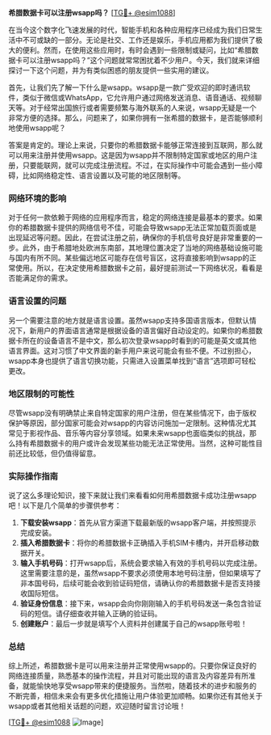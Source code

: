 **希腊数据卡可以注册wsapp吗？** [[TG💪+ @esim1088](https://t.me/s/esim1088)]

在当今这个数字化飞速发展的时代，智能手机和各种应用程序已经成为我们日常生活中不可或缺的一部分。无论是社交、工作还是娱乐，手机应用都为我们提供了极大的便利。然而，在使用这些应用时，有时会遇到一些限制或疑问，比如“希腊数据卡可以注册wsapp吗？”这个问题就常常困扰着不少用户。今天，我们就来详细探讨一下这个问题，并为有类似困惑的朋友提供一些实用的建议。

首先，让我们先了解一下什么是wsapp。wsapp是一款广受欢迎的即时通讯软件，类似于微信或WhatsApp，它允许用户通过网络发送消息、语音通话、视频聊天等。对于经常出国旅行或者需要频繁与海外联系的人来说，wsapp无疑是一个非常方便的选择。那么，问题来了，如果你拥有一张希腊的数据卡，是否能够顺利地使用wsapp呢？

答案是肯定的。理论上来说，只要你的希腊数据卡能够正常连接到互联网，那么就可以用来注册并使用wsapp。这是因为wsapp并不限制特定国家或地区的用户注册，只要能联网，就可以完成注册流程。不过，在实际操作中可能会遇到一些小障碍，比如网络稳定性、语言设置以及可能的地区限制等。

### 网络环境的影响

对于任何一款依赖于网络的应用程序而言，稳定的网络连接是最基本的要求。如果你的希腊数据卡提供的网络信号不佳，可能会导致wsapp无法正常加载页面或是出现延迟等问题。因此，在尝试注册之前，确保你的手机信号良好是非常重要的一步。此外，由于希腊地处欧洲东南部，其地理位置决定了当地的网络基础设施可能与国内有所不同。某些偏远地区可能存在信号盲区，这将直接影响到wsapp的正常使用。所以，在决定使用希腊数据卡之前，最好提前测试一下网络状况，看看是否能满足你的需求。

### 语言设置的问题

另一个需要注意的地方就是语言设置。虽然wsapp支持多国语言版本，但默认情况下，新用户的界面语言通常是根据设备的语言偏好自动设定的。如果你的希腊数据卡所在的设备语言不是中文，那么初次登录wsapp时看到的可能是英文或其他语言界面。这对习惯了中文界面的新手用户来说可能会有些不便。不过别担心，wsapp本身也提供了语言切换功能，只需进入设置菜单找到“语言”选项即可轻松更改。

### 地区限制的可能性

尽管wsapp没有明确禁止来自特定国家的用户注册，但在某些情况下，由于版权保护等原因，部分国家可能会对wsapp的内容访问施加一定限制。这种情况尤其常见于影视作品、音乐等内容分享领域。如果未来wsapp也面临类似的挑战，那么持有希腊数据卡的用户或许会发现某些功能无法正常使用。当然，这种可能性目前还比较低，但仍值得留意。

### 实际操作指南

说了这么多理论知识，接下来就让我们来看看如何用希腊数据卡成功注册wsapp吧！以下是几个简单的步骤供参考：

1. **下载安装wsapp**：首先从官方渠道下载最新版的wsapp客户端，并按照提示完成安装。
2. **插入希腊数据卡**：将你的希腊数据卡正确插入手机SIM卡槽内，并开启移动数据开关。
3. **输入手机号码**：打开wsapp后，系统会要求输入有效的手机号码以完成注册。这里需要注意的是，虽然wsapp不要求必须使用本地号码注册，但如果填写了非本国号码，后续可能会收到验证码短信，请确认你的希腊数据卡是否支持接收国际短信。
4. **验证身份信息**：接下来，wsapp会向你刚刚输入的手机号码发送一条包含验证码的短信。请仔细查收并输入正确的验证码。
5. **创建账户**：最后一步就是填写个人资料并创建属于自己的wsapp账号啦！

### 总结

综上所述，希腊数据卡是可以用来注册并正常使用wsapp的。只要你保证良好的网络连接质量，熟悉基本的操作流程，并且对可能出现的语言及内容差异有所准备，就能愉快地享受wsapp带来的便捷服务。当然啦，随着技术的进步和服务的不断完善，相信未来会有更多优化措施让用户体验更加顺畅。如果你还有其他关于wsapp或者其他相关话题的问题，欢迎随时留言讨论哦！

[[TG💪+ @esim1088](https://t.me/s/esim1088) ![Image](https://i.postimg.cc/4NQfJmqS/Snipaste-2025-05-13-00-14-12.png)]